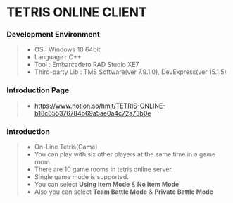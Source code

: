 # TETRIS ONLINE CLIENT
### Development Environment
> - OS : Windows 10 64bit
> - Language : C++
> - Tool : Embarcadero RAD Studio XE7
> - Third-party Lib : TMS Software(ver 7.9.1.0), DevExpress(ver 15.1.5)

### Introduction Page
> - https://www.notion.so/hmit/TETRIS-ONLINE-b18c655376784b69a5ae0a4c72a73b0e

### Introduction
> - On-Line Tetris(Game)
> - You can play with six other players at the same time in a game room.
> - There are 10 game rooms in tetris online server.
> - Single game mode is supported.
> - You can select __Using Item Mode__ & __No Item Mode__
> - Also you can select __Team Battle Mode__ & __Private Battle Mode__
